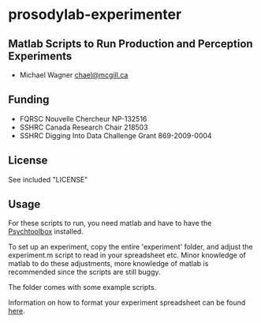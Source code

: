 prosodylab-experimenter
=======================

## Matlab Scripts to Run Production and Perception Experiments

* Michael Wagner <chael@mcgill.ca>

## Funding

* FQRSC Nouvelle Chercheur NP-132516
* SSHRC Canada Research Chair 218503
* SSHRC Digging Into Data Challenge Grant 869-2009-0004

## License

See included "LICENSE" 

## Usage
For these scripts to run, you need matlab and have to have the [Psychtoolbox](http://psychtoolbox.org/) installed.

To set up an experiment, copy the entire 'experiment' folder, and adjust the experiment.m script to read in your spreadsheet etc. Minor knowledge of matlab to do these adjustments, more knowledge of matlab is recommended since the scripts are still buggy.

The folder comes with some example scripts.

Information on how to format your experiment spreadsheet can be found [here](https://github.com/prosodylab/prosodylab-experimenter/blob/master/instructions.Rmd). 




